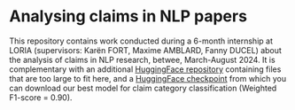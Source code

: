 # Analysing claims in NLP papers
This repository contains work conducted during a 6-month internship at LORIA (supervisors: Karën FORT, Maxime AMBLARD, Fanny DUCEL) about the analysis of claims in NLP research, betwee, March-August 2024. It is complementary with an additional [HuggingFace repository](https://huggingface.co/datasets/ClementineBleuze/CNP) containing files that are too large to fit here, and a [HuggingFace checkpoint](https://huggingface.co/ClementineBleuze/scibert_prefix_cont_ll_SEP) from which you can download our best model for claim category classification (Weighted F1-score = 0.90).
